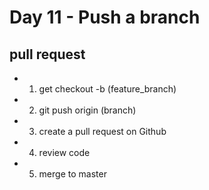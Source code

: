 # Day 11 - Push a branch

## pull request
- 1. get checkout -b (feature_branch)
- 2. git push origin (branch)
- 3. create a pull request on Github
- 4. review code
- 5. merge to master